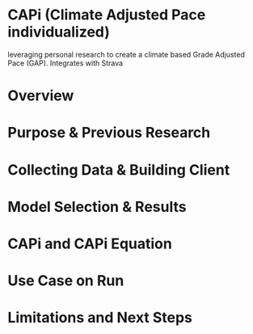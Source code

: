 # CAPi (Climate Adjusted Pace individualized)
leveraging personal research to create a climate based Grade Adjusted Pace (GAP). Integrates with Strava

# Overview
# Purpose & Previous Research
# Collecting Data & Building Client
# Model Selection & Results
# CAPi and CAPi Equation
# Use Case on Run
# Limitations and Next Steps
